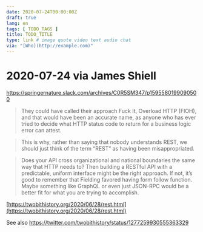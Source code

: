 ```yaml
---
date: 2020-07-24T00:00:00Z
draft: true
lang: en
tags: [ TODO_TAGS ]
title: TODO_TITLE
type: link # image quote video text audio chat
via: "[Who](http://example.com)"
---
```



# 2020-07-24 via James Shiell
https://springernature.slack.com/archives/C0R5SM347/p1595580199090500

> They could have called their approach Fuck It, Overload HTTP (FIOH), and that would have been an accurate name, as anyone who has ever tried to decide what HTTP status code to return for a business logic error can attest.

> This is why, rather than saying that nobody understands REST, we should just think of the term “REST” as having been misappropriated.

> Does your API cross organizational and national boundaries the same way that HTTP needs to? Then building a RESTful API with a predictable, uniform interface might be the right approach. If not, it’s good to remember that Fielding favored having form follow function. Maybe something like GraphQL or even just JSON-RPC would be a better fit for what you are trying to accomplish.

[https://twobithistory.org/2020/06/28/rest.html](https://twobithistory.org/2020/06/28/rest.html)

See also https://twitter.com/twobithistory/status/1277259930555363329

